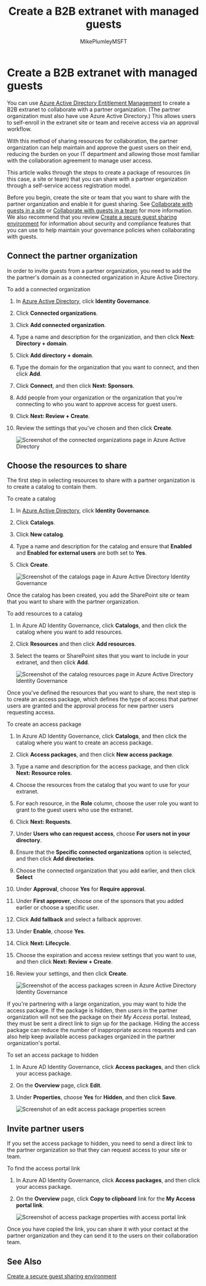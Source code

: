 ﻿---
title: "Create a B2B extranet with managed guests"
ms.author: mikeplum
author: MikePlumleyMSFT
manager: pamgreen
audience: ITPro
ms.topic: article
ms.service: sharepoint-online
localization_priority: Normal
description: "Learn how to create a B2B extranet site or team with managed guest users from a partner organization."
---

# Create a B2B extranet with managed guests

You can use [Azure Active Directory Entitlement Management](https://docs.microsoft.com/azure/active-directory/governance/entitlement-management-overview) to create a B2B extranet to collaborate with a partner organization. (The partner organization must also have use Azure Active Directory.) This allows users to self-enroll in the extranet site or team and receive access via an approval workflow.

With this method of sharing resources for collaboration, the partner organization can help maintain and approve the guest users on their end, reducing the burden on your IT department and allowing those most familiar with the collaboration agreement to manage user access.

This article walks through the steps to create a package of resources (in this case, a site or team) that you can share with a partner organization through a self-service access registration model. 

Before you begin, create the site or team that you want to share with the partner organization and enable it for guest sharing. See [Collaborate with guests in a site](collaborate-in-a-site.md) or [Collaborate with guests in a team](collaborate-as-a-team.md) for more information. We also recommend that you review [Create a secure guest sharing environment](create-a-secure-guest-sharing-environment.md) for information about security and compliance features that you can use to help maintain your governance policies when collaborating with guests.

## Connect the partner organization

In order to invite guests from a partner organization, you need to add the the partner's domain as a connected organization in Azure Active Directory.

To add a connected organization
1. In [Azure Active Directory](https://aad.portal.azure.com), click **Identity Governance**.
2. Click **Connected organizations**.
4. Click **Add connected organization**.
5. Type a name and description for the organization, and then click **Next: Directory + domain**.
6. Click **Add directory + domain**.
7. Type the domain for the organization that you want to connect, and then click **Add**.
8. Click **Connect**, and then click **Next: Sponsors**.
9. Add people from your organization or the organization that you're connecting to who you want to approve access for guest users.
10. Click **Next: Review + Create**.
11. Review the settings that you've chosen and then click **Create**.

    ![Screenshot of the connected organizations page in Azure Active Directory](media/identity-governance-connected-organizations.png)

## Choose the resources to share

The first step in selecting resources to share with a partner organization is to create a catalog to contain them.

To create a catalog
1. In [Azure Active Directory](https://aad.portal.azure.com), click **Identity Governance**.
2. Click **Catalogs**.
3. Click **New catalog**.
4. Type a name and description for the catalog and ensure that **Enabled** and **Enabled for external users** are both set to **Yes**.
5. Click **Create**.

   ![Screenshot of the catalogs page in Azure Active Directory Identity Governance](media/identity-governance-catalogs.png)

Once the catalog has been created, you add the SharePoint site or team that you want to share with the partner organization.

To add resources to a catalog
1. In Azure AD Identity Governance, click **Catalogs**, and then click the catalog where you want to add resources.
2. Click **Resources** and then click **Add resources**.
3. Select the teams or SharePoint sites that you want to include in your extranet, and then click **Add**.

   ![Screenshot of the catalog resources page in Azure Active Directory Identity Governance](media/identity-governance-catalog-resource.png)

Once you've defined the resources that you want to share, the next step is to create an access package, which defines the type of access that partner users are granted and the approval process for new partner users requesting access.

To create an access package
1. In Azure AD Identity Governance, click **Catalogs**, and then click the catalog where you want to create an access package.
2. Click **Access packages**, and then click **New access package**.
3. Type a name and description for the access package, and then click **Next: Resource roles**.
4. Choose the resources from the catalog that you want to use for your extranet.
5. For each resource, in the **Role** column, choose the user role you want to grant to the guest users who use the extranet.
6. Click **Next: Requests**.
7. Under **Users who can request access**, choose **For users not in your directory**.
8. Ensure that the **Specific connected organizations** option is selected, and then click **Add directories**.
9. Choose the connected organization that you add earlier, and then click **Select**
10. Under **Approval**, choose **Yes** for **Require approval**.
11. Under **First approver**, choose one of the sponsors that you added earlier or choose a specific user.
12. Click **Add fallback** and select a fallback approver.
13. Under **Enable**, choose **Yes**.
14. Click **Next: Lifecycle**.
15. Choose the expiration and access review settings that you want to use, and then click **Next: Review + Create**.
16. Review your settings, and then click **Create**.

    ![Screenshot of the access packages screen in Azure Active Directory Identity Governance](media/identity-governance-access-packages.png)

If you're partnering with a large organization, you may want to hide the access package. If the package is hidden, then users in the partner organization will not see the package on their *My Access* portal. Instead, they must be sent a direct link to sign up for the package. Hiding the access package can reduce the number of inappropriate access requests and can also help keep available access packages organized in the partner organization's portal.

To set an access package to hidden
1. In Azure AD Identity Governance, click **Access packages**, and then click your access package.
2. On the **Overview** page, click **Edit**.
3. Under **Properties**, choose **Yes** for **Hidden**, and then click **Save**.

   ![Screenshot of an edit access package properties screen](media/identity-governance-access-package-hidden.png)

## Invite partner users

If you set the access package to hidden, you need to send a direct link to the partner organization so that they can request access to your site or team.

To find the access portal link
1. In Azure AD Identity Governance, click **Access packages**, and then click your access package.
2. On the **Overview** page, click **Copy to clipboard** link for the **My Access portal link**.

   ![Screenshot of access package properties with access portal link](media/identity-governance-access-portal-link.png)

Once you have copied the link, you can share it with your contact at the partner organization and they can send it to the users on their collaboration team.

## See Also

[Create a secure guest sharing environment](create-a-secure-guest-sharing-environment.md)


